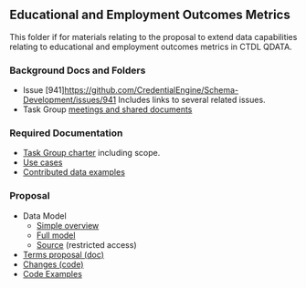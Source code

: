 ## Educational and Employment Outcomes Metrics

This folder if for materials relating to the proposal to extend data capabilities relating to educational and employment outcomes metrics in CTDL QDATA.

### Background Docs and Folders

- Issue [941]https://github.com/CredentialEngine/Schema-Development/issues/941 Includes links to several related issues.
- Task Group [meetings and shared documents](https://drive.google.com/drive/folders/1qIADDZMS3eiUKYtGjd6rCOEtc9Esbkts?usp=drive_link)

### Required Documentation

- [Task Group charter](https://docs.google.com/document/d/1Nbi7D7G-UcW2YLCEBFd_6PhSrQDyW2S-A52ASJgNyD0/edit?usp=drive_link) including scope.
- [Use cases](https://docs.google.com/spreadsheets/d/1BVU88vlwRXrJNWSfAOsFQiU9TdtTsfXQSXwd2GQaqIw/edit?usp=sharing)
- [Contributed data examples](https://drive.google.com/drive/folders/17pIvsmRGzbJsUXMs5-wX-i65V6kt1AZq?usp=drive_link)

### Proposal
- Data Model
    - [Simple overview](Diagrams/simplifiedModel.png)
    - [Full model](Diagrams/fullDomainModel.png)
    - [Source](https://drive.google.com/file/d/1RCbWSgWNxJmJ1iPrFLibJmixvnAyZ9Gp/view?usp=drive_link) (restricted access)
- [Terms proposal (doc)](https://docs.google.com/document/d/1pxFdK1bGktQz-xAUbNrYljhfK3dfmoLkmONcvsKDg2c/edit?usp=sharing)
- [Changes (code)](finalProposal.txt)
- [Code Examples](Examples/)
